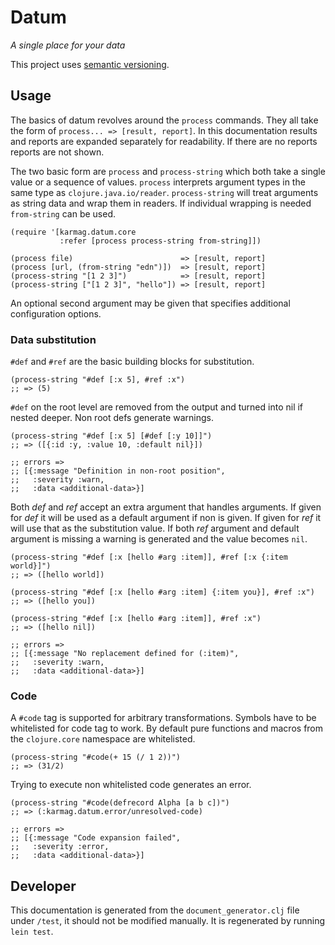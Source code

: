 # Datum

_A single place for your data_

This project uses [semantic versioning](http://semver.org/).

## Usage

The basics of datum revolves around the `process` commands. They
all take the form of `process... => [result, report]`. In this
documentation results and reports are expanded separately for
readability. If there are no reports reports are not shown.

The two basic form are `process` and `process-string` which both
take a single value or a sequence of values. `process` interprets
argument types in the same type as
`clojure.java.io/reader`. `process-string` will treat arguments as
string data and wrap them in readers. If individual wrapping is
needed `from-string` can be used.

    (require '[karmag.datum.core
               :refer [process process-string from-string]])

    (process file)                        => [result, report]
    (process [url, (from-string "edn")])  => [result, report]
    (process-string "[1 2 3]")            => [result, report]
    (process-string ["[1 2 3]", "hello"]) => [result, report]

An optional second argument may be given that specifies additional
configuration options.

### Data substitution

`#def` and `#ref` are the basic building blocks for substitution.

    (process-string "#def [:x 5], #ref :x")
    ;; => (5)

`#def` on the root level are removed from the output and turned
into nil if nested deeper. Non root defs generate warnings.

    (process-string "#def [:x 5] [#def [:y 10]]")
    ;; => ([{:id :y, :value 10, :default nil}])

    ;; errors =>
    ;; [{:message "Definition in non-root position",
    ;;   :severity :warn,
    ;;   :data <additional-data>}]

Both *def* and *ref* accept an extra argument that handles
arguments. If given for *def* it will be used as a default argument
if non is given. If given for *ref* it will use that as the
substitution value. If both *ref* argument and default argument is
missing a warning is generated and the value becomes `nil`.

    (process-string "#def [:x [hello #arg :item]], #ref [:x {:item world}]")
    ;; => ([hello world])

    (process-string "#def [:x [hello #arg :item] {:item you}], #ref :x")
    ;; => ([hello you])

    (process-string "#def [:x [hello #arg :item]], #ref :x")
    ;; => ([hello nil])

    ;; errors =>
    ;; [{:message "No replacement defined for (:item)",
    ;;   :severity :warn,
    ;;   :data <additional-data>}]

### Code

A `#code` tag is supported for arbitrary transformations. Symbols
have to be whitelisted for code tag to work. By default pure
functions and macros from the `clojure.core` namespace
are whitelisted.

    (process-string "#code(+ 15 (/ 1 2))")
    ;; => (31/2)

Trying to execute non whitelisted code generates an error.

    (process-string "#code(defrecord Alpha [a b c])")
    ;; => (:karmag.datum.error/unresolved-code)

    ;; errors =>
    ;; [{:message "Code expansion failed",
    ;;   :severity :error,
    ;;   :data <additional-data>}]

## Developer

This documentation is generated from the `document_generator.clj`
file under `/test`, it should not be modified manually. It is
regenerated by running `lein test`.

